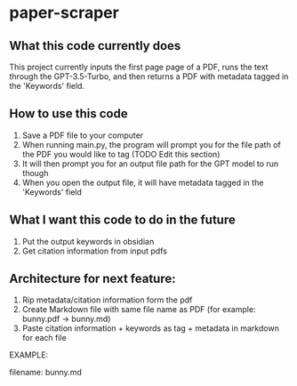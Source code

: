 # paper-scraper
## What this code currently does

This project currently inputs the first page page of a PDF, runs the text through the GPT-3.5-Turbo, and then returns a PDF with metadata tagged in the 'Keywords' field.

## How to use this code

1. Save a PDF file to your computer
2. When running main.py, the program will prompt you for the file path of the PDF you would like to tag (TODO Edit this section)
3. It will then prompt you for an output file path for the GPT model to run though
4. When you open the output file, it will have metadata tagged in the 'Keywords' field

## What I want this code to do in the future

1. Put the output keywords in obsidian
2. Get citation information from input pdfs

## Architecture for next feature:

1. Rip metadata/citation information form the pdf
2. Create Markdown file with same file name as PDF (for example: bunny.pdf -> bunny.md)
3. Paste citation information + keywords as tag + metadata in markdown for each file

EXAMPLE:

filename: bunny.md
